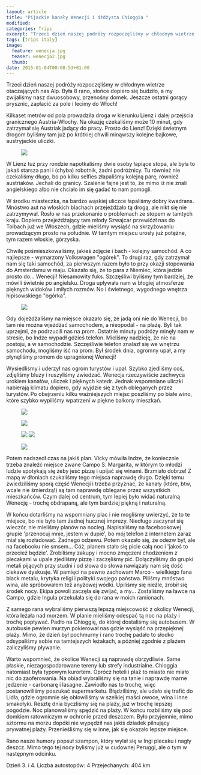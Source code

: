 ```yaml
---
layout: article
title: "Pijackie kanały Wenecji i dżdżysta Chioggia "
modified:
categories: Trips
excerpt: "Trzeci dzień naszej podróży rozpoczęliśmy w chłodnym wietrze otaczających nas Alp. Była 8 rano, słońce dopiero się budziło, a my zwijaliśmy nasz dwuosobowy, przenośny domek. "
tags: [trips italy]
image:
  feature: wenecja.jpg
  teaser: wenecja2.jpg
  thumb:
date: 2015-01-04T00:08:53+01:00
---
```


Trzeci dzień naszej podróży rozpoczęliśmy w chłodnym wietrze otaczających nas Alp. Była 8 rano, słońce dopiero się budziło, a my zwijaliśmy nasz dwuosobowy, przenośny domek. Jeszcze ostatni gorący prysznic, zapłacić za pole i lecimy do Włoch!

Kilkaset metrów od pola prowadziła droga w kierunku Lienz i dalej przejścia granicznego Austria-Włochy. Na okazję czekaliśmy może 10 minut, gdy zatrzymał się Austriak jadący do pracy. Prosto do Lienz! Dzięki świetnym drogom byliśmy tam już po krótkiej chwili minąwszy kolejne bajkowe, austryjackie uliczki.

<figure class>
	<img src="//nikodamn.github.io/images/wenecja/1.jpg">
</figure>

W Lienz tuż przy rondzie napotkaliśmy dwie osoby łapiące stopa, ale była to jakaś starsza pani i (chyba) robotnik, żadni podróżnicy. Tu również nie czekaliśmy długo, bo po kilku selfies złapaliśmy kolejną parę, również austriaków. Jechali do granicy. Szalenie fajne jest to, że mimo iż nie znali angielskiego albo nie chciało im się gadać to nam pomogli.

W środku miasteczka, na bardzo wąskiej uliczce łapaliśmy dobry kwadrans. Mnóstwo aut na włoskich blachach przejeżdżało tą drogą, ale nikt się nie zatrzymywał. Rosło w nas przekonanie o problemach ze stopem w tamtych kraju. Dopiero przejeżdżający tam młody Szwajcar przewiózł nas do Tolbach już we Włoszech, gdzie mieliśmy wysiąść na skrzyżowaniu prowadzącym prosto na południe. W tamtym miejscu urosły już potężne, tym razem włoskie, górzyska.

Chwilę pośmieszkowaliśmy, jakieś zdjęcie i bach - kolejny samochód. A co najlepsze - wymarzony Volkswagen "ogórek". To drugi raz, gdy zatrzymał nam się taki samochód, za pierwszym razem było to przy okazji stopowania do Amsterdamu w maju. Okazało się, że to para z Niemiec, która jedzie prosto do... Wenecji! Niesamowity fuks. Szczęśliwi byliśmy tym bardziej, że mówili świetnie po angielsku. Droga upływała nam w błogiej atmosferze pięknych widoków i miłych rozmów. No i świetnego, wygodnego wnętrza hipisowskiego "ogórka".

<figure class>
	<img src="//nikodamn.github.io/images/wenecja/2.jpg">
</figure>

Gdy dojeżdżaliśmy na miejsce okazało się, że jadą oni nie do Wenecji, bo tam nie można wjeżdżać samochodem, a nieopodal - na plażę. Byli tak uprzejmi, że podrzucili nas na prom. Ostatnie minuty podróży minęły nam w stresie, bo Indze wypadł gdzieś telefon. Mieliśmy nadzieję, że nie na postoju, a w samochodzie. Szczęśliwie telefon znalazł się we wnętrzu samochodu, mogliśmy iść na prom. Był środek dnia, ogromny upał, a my płynęliśmy promem do upragnionej Wenecji!

Wysiedliśmy i uderzył nas ogrom turystów i upał. Szybko zjedliśmy coś, zdjęliśmy bluzy i ruszyliśmy zwiedzać. Wenecja rzeczywiście zachwyca urokiem kanałów, uliczek i pięknych katedr. Jednak wspomniane uliczki nabierają klimatu dopiero, gdy wyjdzie się z tych obleganych przez turystów. Po obejrzeniu kilku ważniejszych miejsc poszliśmy po białe wino, które szybko wypiliśmy wpatrzeni w piękne balkony mieszkań.

<figure class>
	<img src="//nikodamn.github.io/images/wenecja/3.jpg">
</figure>

<figure class>
	<img src="//nikodamn.github.io/images/wenecja/5.jpg">
</figure>

<figure class="half">
	<img src="//nikodamn.github.io/images/wenecja/4.jpg">
	<img src="//nikodamn.github.io/images/wenecja/6.jpg">
</figure>

<figure class>
	<img src="//nikodamn.github.io/images/wenecja/7.jpg">
</figure>

Potem nadszedł czas na jakiś plan. Vicky mówiła Indze, że koniecznie trzeba znaleźć miejsce zwane Campo S. Margarita, w którym to młodzi ludzie spotykają się żeby jeść pizzę i upijać się winami. Brzmiało dobrze! Z mapą w dłoniach szukaliśmy tego miejsca naprawdę długo. Dzięki temu zwiedziliśmy sporą część Wenecji i trzeba przyznać, że kanały (które, btw, wcale nie śmierdzą!) są tam naprawdę oblegane przez wszystkich mieszkańców. Czym dalej od centrum, tym lepiej było widać naturalną Wenecję - trochę obdrapaną, ale tym bardziej piękną i naturalną.



W końcu dotarliśmy na wspomniany plac i nie mogliśmy uwierzyć, że to te miejsce, bo nie było tam żadnej hucznej imprezy. Niedługo zaczynał się wieczór, nie mieliśmy planów na nocleg. Napisaliśmy na facebookowej grupie 'przenocuj mnie, jestem w dupie', bo mój telefon z internetem zaraz miał się rozładować. Żadnego odzewu. Potem okazało się, że odezw był, ale na facebooku nie smsem... Cóż, planem stało się picie całą noc i 'jakoś to przecież będzie'. Zrobiliśmy zakupy i mocno zmęczeni chodzeniem z plecakami w upale zjedliśmy pizzę i zaczęliśmy pić. Dołączyliśmy do grupki metali pijących przy studni i od słowa do słowa nawiązały nam się dość ciekawe dyskusje. W pamięci na pewno zachowam Marco - wielkiego fana black metalu, krytyka religi i polityki swojego państwa. Piliśmy mnóstwo wina, ale spróbowałem też anyżowej wódki. Upiliśmy się nieźle, zrobił się środek nocy. Ekipa powoli zaczęła się zwijać, a my... Zostaliśmy na ławce na Campo, gdzie Ingula przekulała się do rana w moich ramionach.

Z samego rana wybraliśmy pierwszą lepszą miejscowość z okolicy Wenecji, która leżała nad morzem. W planie mieliśmy odespać tą noc na plaży i trochę popływać. Padło na Chioggię, do której dostaliśmy się autobusem. W autobusie pewien murzyn pokierował nas gdzie wysiąść na przepięknej plaży. Mimo, że dzień był pochmurny i rano trochę padało to słodko odsypaliśmy sobie na tamtejszych leżakach, a później zgodnie z plażem zaliczyliśmy pływanie.


Warto wspomnieć, że okolice Wenecji są naprawdę obrzydliwie. Same płaskie, niezagospodarowane tereny lub strefy industrialne. Chioggia natomiast była typowym kurortem. Oprócz hoteli i plaż to miasto nie miało nic do zaoferowania. Na obiad wybraliśmy się na tanie i naprawdę marne jedzenie - carbonarę i lasagne. Zawiodło nas to trochę, więc postanowiliśmy poszukać supermarketu. Błądziliśmy, ale udało się trafić do Lidla, gdzie ogromnie się obłowiliśmy w szelkiej maści owoce, wina i inne smakołyki. Resztę dnia byczliśmy się na plaży, już w trochę lepszej pogodzie. Noc planowaliśmy spędzić na plaży. W końcu rozbiliśmy się pod domkiem ratowniczym w ochronie przed deszczem. Było przyjemnie, mimo sztormu na morzu dopóki nie wypędził nas jakiś dziadek pilnujący prywatnej plaży. Przenieśliśmy się w inne, jak się okazało lepsze miejsce.

Rano nasze humory popsuł szampon, który wylał się w Ingi plecaku i nagły deszcz. Mimo tego tej nocy byliśmy już w cudownej Peruggi, ale o tym w następnym odcinku.

Dzień 3. i 4.
Liczba autostopów: 4
Przejechanych: 404 km
